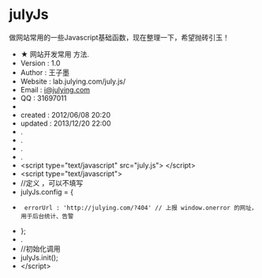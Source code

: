 julyJs
======

做网站常用的一些Javascript基础函数，现在整理一下，希望抛砖引玉！


 
 * ★ 网站开发常用 方法.
 * Version  : 1.0
 * Author   : 王子墨
 * Website  : lab.julying.com/july.js/
 * Email    : i@julying.com
 * QQ       : 31697011
 *
 * created  : 2012/06/08 20:20
 * updated  : 2013/12/20 22:00
 * .
 * .
 * .
 * .
 * &lt;script type="text/javascript" src="july.js"&gt; &lt;/script&gt;
 * &lt;script type="text/javascript"&gt;
 *	//定义 ，可以不填写
 *	julyJs.config = {
 *		errorUrl : 'http://julying.com/?404' // 上报 window.onerror 的网址，用于后台统计、告警
 *	};
 * .
 *	//初始化调用
 *	julyJs.init();
 * &lt;/script&gt;
 

 
 
